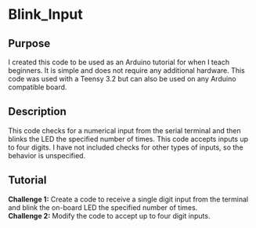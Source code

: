 # Blink_Input

## Purpose
I created this code to be used as an Arduino tutorial for when I teach beginners. It is simple and does not require any additional hardware. This code was used with a Teensy 3.2 but can also be used on any Arduino compatible board.

## Description
This code checks for a numerical input from the serial terminal and then blinks the LED the specified number of times. This code accepts inputs up to four digits. I have not included checks for other types of inputs, so the behavior is unspecified.

## Tutorial
**Challenge 1:** Create a code to receive a single digit input from the terminal and blink the on-board LED the specified number of times.<br/>
**Challenge 2:** Modify the code to accept up to four digit inputs.
